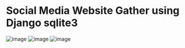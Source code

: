 # Social Media Website Gather using Django sqlite3
![image](https://github.com/BiduraSarkar/Social-Media-Website-Gather-/assets/117372043/618cc1f4-0e32-40e1-a0a9-02ac8707a353)
![image](https://github.com/BiduraSarkar/Social-Media-Website-Gather-/assets/117372043/e5d2ccf1-ae87-4c6d-ab42-281ee85749fe)
![image](https://github.com/BiduraSarkar/Social-Media-Website-Gather-/assets/117372043/e162e69c-6de4-4581-98c8-bc013b5358e7)

